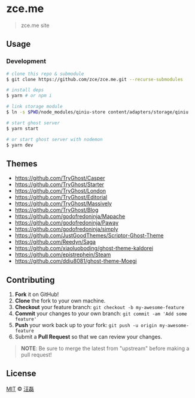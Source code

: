 # zce.me

> zce.me site

## Usage

### Development

```sh
# clone this repo & submodule
$ git clone https://github.com/zce/zce.me.git --recurse-submodules

# install deps
$ yarn # or npm i

# link storage module
$ ln -s $PWD/node_modules/qiniu-store content/adapters/storage/qiniu

# start ghost server
$ yarn start

# or start ghost server with nodemon
$ yarn dev
```

## Themes

- https://github.com/TryGhost/Casper
- https://github.com/TryGhost/Starter
- https://github.com/TryGhost/London
- https://github.com/TryGhost/Editorial
- https://github.com/TryGhost/Massively
- https://github.com/TryGhost/Blog
- https://github.com/godofredoninja/Mapache
- https://github.com/godofredoninja/Paway
- https://github.com/godofredoninja/simply
- https://github.com/JustGoodThemes/Scriptor-Ghost-Theme
- https://github.com/Reedyn/Saga
- https://github.com/xiaoluoboding/ghost-theme-kaldorei
- https://github.com/epistrephein/Steam
- https://github.com/ddiu8081/ghost-theme-Moegi

## Contributing

1. **Fork** it on GitHub!
2. **Clone** the fork to your own machine.
3. **Checkout** your feature branch: `git checkout -b my-awesome-feature`
4. **Commit** your changes to your own branch: `git commit -am 'Add some feature'`
5. **Push** your work back up to your fork: `git push -u origin my-awesome-feature`
6. Submit a **Pull Request** so that we can review your changes.

> **NOTE**: Be sure to merge the latest from "upstream" before making a pull request!

## License

[MIT](LICENSE) &copy; [汪磊](https://zce.me)
